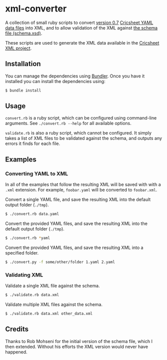 # xml-converter

A collection of small ruby scripts to convert [version 0.7](http://cricsheet.org/format/) [Cricsheet YAML data files](http://cricsheet.org/downloads/) into XML, and to allow validation of the XML against [the schema file (schema.xsd)](schema.xsd).

These scripts are used to generate the XML data available in the [Cricsheet XML project](https://github.com/cricsheet/cricsheet-xml).

## Installation

You can manage the dependencies using [Bundler](http://bundler.io/). Once you have it installed you can install the dependencies using:

```bash
$ bundle install
```

## Usage

`convert.rb` is a ruby script, which can be configured using command-line arguments. See `./convert.rb --help` for all available options.

`validate.rb` is also a ruby script, which cannot be configured. It simply takes a list of XML files to be validated against the schema, and outputs any errors it finds for each file.

## Examples

### Converting YAML to XML

In all of the examples that follow the resulting XML will be saved with with a `.xml` extension. For example, `foobar.yaml` will be converted to `foobar.xml`.

Convert a single YAML file, and save the resulting XML into the default output folder (`./tmp`).

```bash
$ ./convert.rb data.yaml
```

Convert the provided YAML files, and save the resulting XML into the default output folder (`./tmp`).

```bash
$ ./convert.rb *yaml
```

Convert the provided YAML files, and save the resulting XML into a specified folder.

```bash
$ ./convert.py -f some/other/folder 1.yaml 2.yaml
```

### Validating XML

Validate a single XML file against the schema.

```bash
$ ./validate.rb data.xml
```

Validate multiple XML files against the schema.

```bash
$ ./validate.rb data.xml other_data.xml
```

## Credits

Thanks to Rob Mohseni for the initial version of the schema file, which I then extended. Without his efforts the XML version would never have happened.
